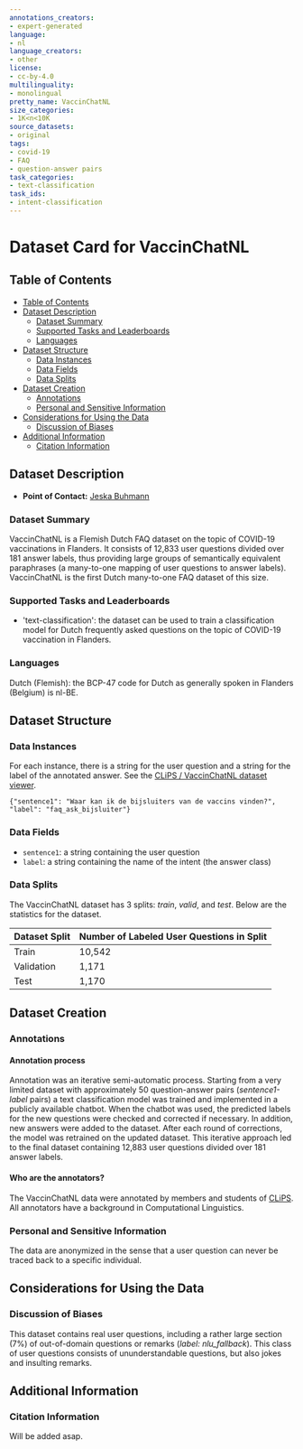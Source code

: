 ```yaml
---
annotations_creators:
- expert-generated
language:
- nl
language_creators:
- other
license:
- cc-by-4.0
multilinguality:
- monolingual
pretty_name: VaccinChatNL
size_categories:
- 1K<n<10K
source_datasets:
- original
tags:
- covid-19
- FAQ
- question-answer pairs
task_categories:
- text-classification
task_ids:
- intent-classification
---
```


# Dataset Card for VaccinChatNL

## Table of Contents
- [Table of Contents](#table-of-contents)
- [Dataset Description](#dataset-description)
  - [Dataset Summary](#dataset-summary)
  - [Supported Tasks and Leaderboards](#supported-tasks-and-leaderboards)
  - [Languages](#languages)
- [Dataset Structure](#dataset-structure)
  - [Data Instances](#data-instances)
  - [Data Fields](#data-fields)
  - [Data Splits](#data-splits)
- [Dataset Creation](#dataset-creation)
  <!-- - [Curation Rationale](#curation-rationale) -->
  <!-- - [Source Data](#source-data) -->
  - [Annotations](#annotations)
  - [Personal and Sensitive Information](#personal-and-sensitive-information)
- [Considerations for Using the Data](#considerations-for-using-the-data)
  <!-- - [Social Impact of Dataset](#social-impact-of-dataset) -->
  - [Discussion of Biases](#discussion-of-biases)
  <!-- - [Other Known Limitations](#other-known-limitations) -->
- [Additional Information](#additional-information)
  <!-- - [Dataset Curators](#dataset-curators) -->
  <!-- - [Licensing Information](#licensing-information) -->
  - [Citation Information](#citation-information)
  <!-- - [Contributions](#contributions) -->

## Dataset Description

<!-- - **Homepage:**
- **Repository:**
- **Paper:** [To be added]
- **Leaderboard:** -->
- **Point of Contact:**  [Jeska Buhmann](mailto:jeska.buhmann@uantwerpen.be)

### Dataset Summary

VaccinChatNL is a Flemish Dutch FAQ dataset on the topic of COVID-19 vaccinations in Flanders. It consists of 12,833 user questions divided over 181 answer labels, thus providing large groups of semantically equivalent paraphrases (a many-to-one mapping of user questions to answer labels). VaccinChatNL is the first Dutch many-to-one FAQ dataset of this size.

### Supported Tasks and Leaderboards

- 'text-classification': the dataset can be used to train a classification model for Dutch frequently asked questions on the topic of COVID-19 vaccination in Flanders.  


### Languages

Dutch (Flemish): the BCP-47 code for Dutch as generally spoken in Flanders (Belgium) is nl-BE.

## Dataset Structure

### Data Instances

For each instance, there is a string for the user question and a string for the label of the annotated answer. See the [CLiPS / VaccinChatNL dataset viewer](https://huggingface.co/datasets/clips/VaccinChatNL/viewer/clips--VaccinChatNL/train).

```
{"sentence1": "Waar kan ik de bijsluiters van de vaccins vinden?", "label": "faq_ask_bijsluiter"}
```

### Data Fields

- `sentence1`: a string containing the user question
- `label`: a string containing the name of the intent (the answer class)


### Data Splits

The VaccinChatNL dataset has 3 splits: _train_, _valid_, and _test_. Below are the statistics for the dataset.

| Dataset Split | Number of Labeled User Questions in Split               |
| ------------- | ------------------------------------------ |
| Train         | 10,542                                     |
| Validation    |  1,171                                     |
| Test          |  1,170                                     |


## Dataset Creation

<!-- ### Curation Rationale

[More Information Needed] -->

<!-- ### Source Data

[Perhaps a link to vaccinchat.be and some of the website that were used for information] -->

<!-- #### Initial Data Collection and Normalization

[More Information Needed]

#### Who are the source language producers?

[More Information Needed] -->

### Annotations

#### Annotation process

Annotation was an iterative semi-automatic process. Starting from a very limited dataset with approximately 50 question-answer pairs (_sentence1-label_ pairs) a text classification model was trained and implemented in a publicly available chatbot. When the chatbot was used, the predicted labels for the new questions were checked and corrected if necessary. In addition, new answers were added to the dataset. After each round of corrections, the model was retrained on the updated dataset. This iterative approach led to the final dataset containing 12,883 user questions divided over 181 answer labels.

#### Who are the annotators?

The VaccinChatNL data were annotated by members and students of [CLiPS](https://www.uantwerpen.be/en/research-groups/clips/). All annotators have a background in Computational Linguistics.

### Personal and Sensitive Information

The data are anonymized in the sense that a user question can never be traced back to a specific individual.

## Considerations for Using the Data

<!-- ### Social Impact of Dataset

[More Information Needed] -->

### Discussion of Biases

This dataset contains real user questions, including a rather large section (7%) of out-of-domain questions or remarks (_label: nlu_fallback_). This class of user questions consists of ununderstandable questions, but also jokes and insulting remarks.

<!-- ### Other Known Limitations

[Perhaps some information of % of exact overlap between train and test set] -->

## Additional Information

<!-- ### Dataset Curators

[More Information Needed] -->

<!-- ### Licensing Information

[More Information Needed] -->

### Citation Information

Will be added asap.

<!-- ### Contributions

Thanks to [@github-username](https://github.com/<github-username>) for adding this dataset. -->
